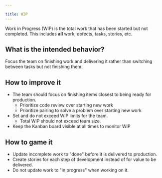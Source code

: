 ```yaml
---

title: WIP
---
```


Work in Progress (WIP) is the total work that has been started but not
completed. This includes **all** work, defects, tasks, stories, etc.

## What is the intended behavior?

Focus the team on finishing work and delivering it rather than switching between tasks but not finishing them.

## How to improve it

- The team should focus on finishing items closest to being ready for
  production.
  - Prioritize code review over starting new work
  - Prioritize pairing to solve a problem over starting new work
- Set and do not exceed WIP limits for the team.
  - Total WIP should not exceed team size.
- Keep the Kanban board visible at all times to monitor WIP

## How to game it

- Update incomplete work to "done" before it is delivered to production.
- Create stories for each step of development instead of for value to be delivered.
- Do not update work to "in progress" when working on it.
